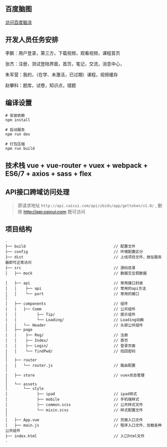 
## 百度脑图

[访问百度脑涂][1]

## 开发人员任务安排

李鹏：用户登录，第三方，下载视频，观看视频，课程首页

张杰：注册，测试登陆界面，首页，笔记，交流，消息中心，

朱军营：我的，（在学、未激活，已过期）课程，视频缓存

赵攀科：题库，试卷，知识点，错题

## 编译设置

```
# 安装依赖
npm install

# 启动服务
npm run dev

# 打包压缩
npm run build
```

## 技术栈 vue  + vue-router + vuex + webpack + ES6/7 + axios + sass + flex


## API接口跨域访问处理

> 原请求地址 `http://api.caicui.com/api/zbids/app/gettoken/v1.0/`  , 删除 ~~http://api.caicui.com~~ 既可访问




## 项目结构

```
.
├── build                                       // 配置文件
├── config                                      // 环境配置区分
├── dist                                        // 上线项目文件，放在服务器即可正常访问
├── src                                         // 源码目录
│   ├── mock                                    // 数据交互假数据

│   ├── api                                     // 常用接口封装
│   │    ├── api                                // 常用的api方法
│   │    └── port                               // 常用的接口
│
│   ├── components                              // 组件
│   │   ├── Comm                                // 公共组件
│   │         ├── Tip/                          // 提示组件
│   │         └── Loading/                      // Loading动画
│   │   └── Header                              // 头部公共组件
│   ├── page
│   │    ├── Reg/                               // 注册
│   │    ├── Index/                             // 首页
│   │    ├── Login/                             // 登录页面
│   │    └── findPwd/                           // 找回密码  
│ 
│   ├── router
│   │   └── router.js                           // 路由配置
│ 
│   ├── store                                   // vuex状态管理
│
│   └── assets
│       └── style
│             ├── ipad                          // ipad样式
│             ├── mobile                        // 手机端样式
│             ├── common.scss                   // 公共样式文件
│             └── mixin.scss                    // 样式配置文件
│
│   ├── App.vue                                 // 页面入口文件
│   ├── main.js                                 // 程序入口文件，加载各种公共组件
├── index.html                                  // 入口html文件
.

```



[1]: http://naotu.baidu.com/file/839ab1af76e753dac4b42116a599bfd7?token=9439c3be6f84ac64
